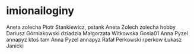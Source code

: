 # imionailoginy
Aneta zolecha
Piotr Stankiewicz, pstank
Aneta Zolech zolecha hobby
Dariusz Górniakowski dziadzia
Małgorzata Witkowska Gosia01
Anna Pyzel annapyz
ktoś tam 
Anna Pyzel annapyz
Rafał Perkowski rperkow
Łukasz Janicki

